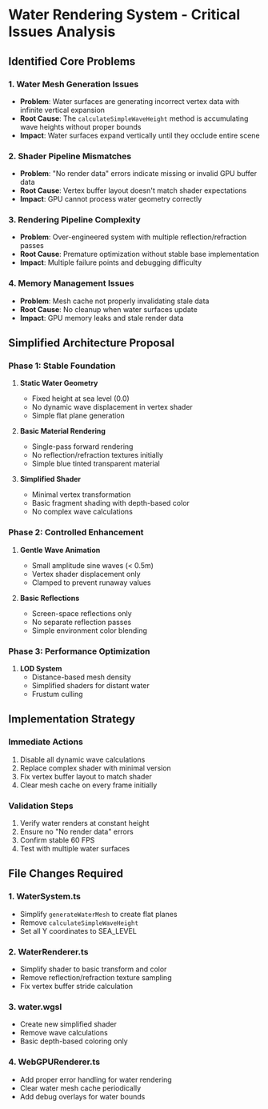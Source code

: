 # Water Rendering System - Critical Issues Analysis

## Identified Core Problems

### 1. Water Mesh Generation Issues
- **Problem**: Water surfaces are generating incorrect vertex data with infinite vertical expansion
- **Root Cause**: The `calculateSimpleWaveHeight` method is accumulating wave heights without proper bounds
- **Impact**: Water surfaces expand vertically until they occlude entire scene

### 2. Shader Pipeline Mismatches
- **Problem**: "No render data" errors indicate missing or invalid GPU buffer data
- **Root Cause**: Vertex buffer layout doesn't match shader expectations
- **Impact**: GPU cannot process water geometry correctly

### 3. Rendering Pipeline Complexity
- **Problem**: Over-engineered system with multiple reflection/refraction passes
- **Root Cause**: Premature optimization without stable base implementation
- **Impact**: Multiple failure points and debugging difficulty

### 4. Memory Management Issues
- **Problem**: Mesh cache not properly invalidating stale data
- **Root Cause**: No cleanup when water surfaces update
- **Impact**: GPU memory leaks and stale render data

## Simplified Architecture Proposal

### Phase 1: Stable Foundation
1. **Static Water Geometry**
   - Fixed height at sea level (0.0)
   - No dynamic wave displacement in vertex shader
   - Simple flat plane generation

2. **Basic Material Rendering**
   - Single-pass forward rendering
   - No reflection/refraction textures initially
   - Simple blue tinted transparent material

3. **Simplified Shader**
   - Minimal vertex transformation
   - Basic fragment shading with depth-based color
   - No complex wave calculations

### Phase 2: Controlled Enhancement
1. **Gentle Wave Animation**
   - Small amplitude sine waves (< 0.5m)
   - Vertex shader displacement only
   - Clamped to prevent runaway values

2. **Basic Reflections**
   - Screen-space reflections only
   - No separate reflection passes
   - Simple environment color blending

### Phase 3: Performance Optimization
1. **LOD System**
   - Distance-based mesh density
   - Simplified shaders for distant water
   - Frustum culling

## Implementation Strategy

### Immediate Actions
1. Disable all dynamic wave calculations
2. Replace complex shader with minimal version
3. Fix vertex buffer layout to match shader
4. Clear mesh cache on every frame initially

### Validation Steps
1. Verify water renders at constant height
2. Ensure no "No render data" errors
3. Confirm stable 60 FPS
4. Test with multiple water surfaces

## File Changes Required

### 1. WaterSystem.ts
- Simplify `generateWaterMesh` to create flat planes
- Remove `calculateSimpleWaveHeight` 
- Set all Y coordinates to SEA_LEVEL

### 2. WaterRenderer.ts
- Simplify shader to basic transform and color
- Remove reflection/refraction texture sampling
- Fix vertex buffer stride calculation

### 3. water.wgsl
- Create new simplified shader
- Remove wave calculations
- Basic depth-based coloring only

### 4. WebGPURenderer.ts
- Add proper error handling for water rendering
- Clear water mesh cache periodically
- Add debug overlays for water bounds